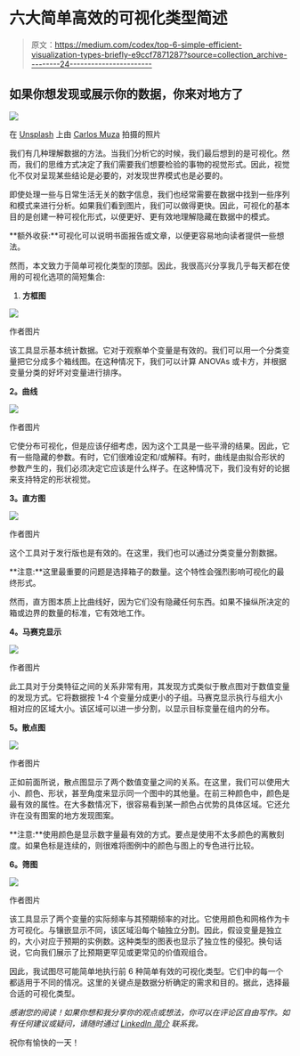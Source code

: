 # 六大简单高效的可视化类型简述

> 原文：<https://medium.com/codex/top-6-simple-efficient-visualization-types-briefly-e9ccf7871287?source=collection_archive---------24----------------------->

## 如果你想发现或展示你的数据，你来对地方了

![](img/af8061cb3858b459b454cd542cd72c3a.png)

在 [Unsplash](https://unsplash.com/s/photos/data?utm_source=unsplash&utm_medium=referral&utm_content=creditCopyText) 上由 [Carlos Muza](https://unsplash.com/@kmuza?utm_source=unsplash&utm_medium=referral&utm_content=creditCopyText) 拍摄的照片

我们有几种理解数据的方法。当我们分析它的时候，我们最后想到的是可视化。然而，我们的思维方式决定了我们需要我们想要检验的事物的视觉形式。因此，视觉化不仅对呈现某些结论是必要的，对发现世界模式也是必要的。

即使处理一些与日常生活无关的数字信息，我们也经常需要在数据中找到一些序列和模式来进行分析。如果我们看到图片，我们可以做得更快。因此，可视化的基本目的是创建一种可视化形式，以便更好、更有效地理解隐藏在数据中的模式。

**额外收获:**可视化可以说明书面报告或文章，以便更容易地向读者提供一些想法。

然而，本文致力于简单可视化类型的顶部。因此，我很高兴分享我几乎每天都在使用的可视化选项的简短集合:

1.  **方框图**

![](img/8f05654d4bc3ead0f6e509e9a4f26f02.png)

作者图片

该工具显示基本统计数据。它对于观察单个变量是有效的。我们可以用一个分类变量把它分成多个箱线图。在这种情况下，我们可以计算 ANOVAs 或卡方，并根据变量分类的好坏对变量进行排序。

**2。曲线**

![](img/01c9d3723757e944d9146c78534e035a.png)

作者图片

它使分布可视化，但是应该仔细考虑，因为这个工具是一些平滑的结果。因此，它有一些隐藏的参数。有时，它们很难设定和/或解释。有时，曲线是由拟合形状的参数产生的，我们必须决定它应该是什么样子。在这种情况下，我们没有好的论据来支持特定的形状视觉。

**3。直方图**

![](img/795bac45c29d9255b362e6e9d9707456.png)

作者图片

这个工具对于发行版也是有效的。在这里，我们也可以通过分类变量分割数据。

**注意:**这里最重要的问题是选择箱子的数量。这个特性会强烈影响可视化的最终形式。

然而，直方图本质上比曲线好，因为它们没有隐藏任何东西。如果不操纵所决定的箱或边界的数量的标准，它有效地工作。

**4。马赛克显示**

![](img/6a0efb53e889c04b5de933588caddc98.png)

作者图片

此工具对于分类特征之间的关系非常有用，其发现方式类似于散点图对于数值变量的发现方式。它将数据按 1-4 个变量分成更小的子组。马赛克显示执行与组大小相对应的区域大小。该区域可以进一步分割，以显示目标变量在组内的分布。

**5。散点图**

![](img/5e57748aeac989bb4b2a7ea2aa04a451.png)

作者图片

正如前面所说，散点图显示了两个数值变量之间的关系。在这里，我们可以使用大小、颜色、形状，甚至角度来显示同一个图中的其他量。在前三种颜色中，颜色是最有效的属性。在大多数情况下，很容易看到某一颜色占优势的具体区域。它还允许在没有图案的地方发现图案。

**注意:**使用颜色是显示数字量最有效的方式。要点是使用不太多颜色的离散刻度。如果色标是连续的，则很难将图例中的颜色与图上的专色进行比较。

**6。筛图**

![](img/690692b7cc577e617fb55657053a350b.png)

作者图片

该工具显示了两个变量的实际频率与其预期频率的对比。它使用颜色和网格作为卡方可视化。与镶嵌显示不同，该区域沿每个轴独立分割。因此，假设变量是独立的，大小对应于预期的实例数。这种类型的图表也显示了独立性的侵犯。换句话说，它向我们展示了比预期更罕见或更常见的价值观组合。

因此，我试图尽可能简单地执行前 6 种简单有效的可视化类型。它们中的每一个都适用于不同的情况。这里的关键点是数据分析确定的需求和目的。据此，选择最合适的可视化类型。

*感谢您的阅读！如果你想和我分享你的观点或想法，你可以在评论区自由写作。如有任何建议或疑问，请随时通过* [*LinkedIn 简介*](https://www.linkedin.com/in/margarita-a-2767a5200/) *联系我。*

祝你有愉快的一天！